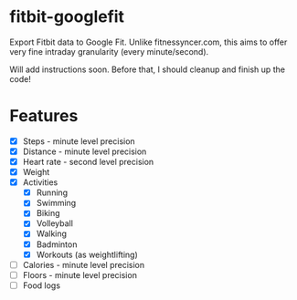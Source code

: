 # fitbit-googlefit
Export Fitbit data to Google Fit. Unlike fitnessyncer.com, this aims to offer very fine intraday granularity (every minute/second).

Will add instructions soon. Before that, I should cleanup and finish up the code!


# Features
- [x] Steps - minute level precision
- [x] Distance - minute level precision
- [x] Heart rate - second level precision
- [x] Weight
- [x] Activities 
  - [x] Running
  - [x] Swimming
  - [x] Biking
  - [x] Volleyball
  - [x] Walking
  - [x] Badminton
  - [x] Workouts (as weightlifting)
- [ ] Calories - minute level precision
- [ ] Floors - minute level precision
- [ ] Food logs
